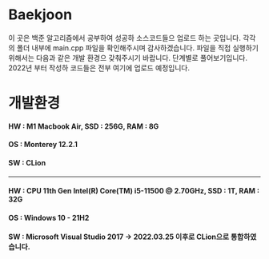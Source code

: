 # Baekjoon
이 곳은 백준 알고리즘에서 공부하여 성공하 소스코드들으 업로드 하는 곳입니다. 각각의 폴더 내부에 main.cpp 파일을 확인해주시며 감사하겠습니다. 파일을 직접 실행하기 위해서는 다음과 같은 개발 환경으 갖춰주시기 바랍니다. 단계별로 풀어보기입니다. 2022년 부터 작성하 코드들은 전부 여기에 업로드 예정입니다.

# 개발환경
#### HW : M1 Macbook Air, SSD : 256G, RAM : 8G
#### OS : Monterey 12.2.1
#### SW : CLion
----------------------------------------------------------------------------------------------------------------------------------------------------------------------------------
#### HW : CPU 11th Gen Intel(R) Core(TM) i5-11500 @ 2.70GHz, SSD : 1T, RAM : 32G
#### OS : Windows 10 - 21H2
#### SW : Microsoft Visual Studio 2017 -> 2022.03.25 이후로 CLion으로 통합하였습니다.
